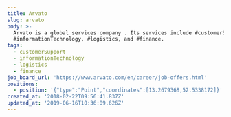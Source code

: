 ```yaml
---
title: Arvato
slug: arvato
body: >-
  Arvato is a global services company . Its services include #customerSupport,
  #informationTechnology, #logistics, and #finance.
tags:
  - customerSupport
  - informationTechnology
  - logistics
  - finance
job_board_url: 'https://www.arvato.com/en/career/job-offers.html'
positions:
  - position: '{"type":"Point","coordinates":[13.2679368,52.5338172]}'
created_at: '2018-02-22T09:56:41.837Z'
updated_at: '2019-06-16T10:36:09.626Z'
---
```


